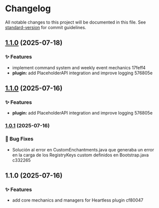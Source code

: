 # Changelog

All notable changes to this project will be documented in this file. See [standard-version](https://github.com/conventional-changelog/standard-version) for commit guidelines.

## [1.1.0](///compare/v1.0.1...v1.1.0) (2025-07-18)


### ✨ Features

* implement command system and weekly event mechanics 17feff4
* **plugin:** add PlaceholderAPI integration and improve logging 576805e

## [1.1.0](///compare/v1.0.1...v1.1.0) (2025-07-16)


### ✨ Features

* **plugin:** add PlaceholderAPI integration and improve logging 576805e

### [1.0.1](///compare/v1.1.0...v1.0.1) (2025-07-16)


### 🐛 Bug Fixes

* Solución al error en CustomEnchantments.java que generaba un error en la carga de los RegistryKeys custom definidos en Bootstrap.java c332265

## 1.1.0 (2025-07-16)


### ✨ Features

* add core mechanics and managers for Heartless plugin cf80047
